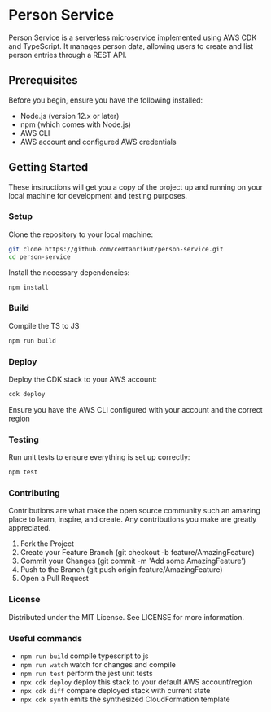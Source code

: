 # Person Service

Person Service is a serverless microservice implemented using AWS CDK and TypeScript. It manages person data, allowing users to create and list person entries through a REST API.

## Prerequisites

Before you begin, ensure you have the following installed:
- Node.js (version 12.x or later)
- npm (which comes with Node.js)
- AWS CLI
- AWS account and configured AWS credentials

## Getting Started

These instructions will get you a copy of the project up and running on your local machine for development and testing purposes.

### Setup

Clone the repository to your local machine:

```bash
git clone https://github.com/cemtanrikut/person-service.git
cd person-service
```

Install the necessary dependencies:

```bash
npm install
```

### Build

Compile the TS to JS
```bash
npm run build
```

### Deploy

Deploy the CDK stack to your AWS account:

```bash
cdk deploy
```

Ensure you have the AWS CLI configured with your account and the correct region

### Testing

Run unit tests to ensure everything is set up correctly:

```bash
npm test
```
### Contributing

Contributions are what make the open source community such an amazing place to learn, inspire, and create. Any 
contributions you make are greatly appreciated.

1. Fork the Project
2. Create your Feature Branch (git checkout -b feature/AmazingFeature)
3. Commit your Changes (git commit -m 'Add some AmazingFeature')
4. Push to the Branch (git push origin feature/AmazingFeature)
5. Open a Pull Request

### License

Distributed under the MIT License. See LICENSE for more information.

### Useful commands

* `npm run build`   compile typescript to js
* `npm run watch`   watch for changes and compile
* `npm run test`    perform the jest unit tests
* `npx cdk deploy`  deploy this stack to your default AWS account/region
* `npx cdk diff`    compare deployed stack with current state
* `npx cdk synth`   emits the synthesized CloudFormation template
